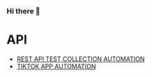 ### Hi there 👋

# API
*  <a href='https://github.com/jahangiralam-qa/postmanapitestcollection'>REST API TEST COLLECTION AUTOMATION</a>
* <a href='https://github.com/jahangiralam-qa/Tiktok_data-scraping-with-selenium-Webdriver'>TIKTOK APP AUTOMATION</a>
<!--
**jahangiralam-qa/jahangiralam-qa** is a ✨ _special_ ✨ repository because its `README.md` (this file) appears on your GitHub profile.

Here are some ideas to get you started:

- 🔭 I’m currently working on ...
- 🌱 I’m currently learning ...
- 👯 I’m looking to collaborate on ...
- 🤔 I’m looking for help with ...
- 💬 Ask me about ...
- 📫 How to reach me: ...
- 😄 Pronouns: ...
- ⚡ Fun fact: ...
-->
